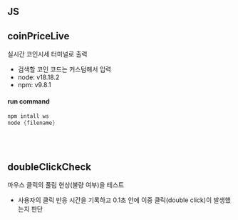 ## JS
## coinPriceLive
실시간 코인시세 터미널로 출력
- 검색할 코인 코드는 커스텀해서 입력
- node: v18.18.2
- npm: v9.8.1

#### run command
``` powershell
npm intall ws
node {filename}
```
<br><br>


## doubleClickCheck
마우스 클릭의 풀림 현상(불량 여부)을 테스트
- 사용자의 클릭 반응 시간을 기록하고 0.1초 안에 이중 클릭(double click)이 발생했는지 판단